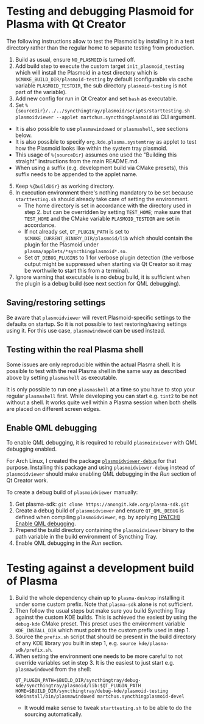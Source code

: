 # Testing and debugging Plasmoid for Plasma with Qt Creator
The following instructions allow to test the Plasmoid by installing it in a test directory
rather than the regular home to separate testing from production.

1. Build as usual, ensure `NO_PLASMOID` is turned off.
2. Add build step to execute the custom target `init_plasmoid_testing` which
   will install the Plasmoid in a test directory which is `$CMAKE_BUILD_DIR/plasmoid-testing`
   by default (configurable via cache variable `PLASMOID_TESTDIR`, the sub directory
   `plasmoid-testing` is not part of the variable).
3. Add new config for run in Qt Creator and set `bash` as executable.
4. Set `%{sourceDir}/../../syncthingtray/plasmoid/scripts/starttesting.sh plasmoidviewer --applet martchus.syncthingplasmoid`
   as CLI argument.
  * It is also possible to use `plasmawindowed` or `plasmashell`, see sections below.
  * It is also possible to specify `org.kde.plasma.systemtray` as applet to test how the Plasmoid
    looks like within the system tray plasmoid.
  * This usage of `%{sourceDir}` assumes one used the "Building this straight" instructions
    from the main README.md.
  * When using a suffix (e.g. development build via CMake presets), this suffix needs to be appended
    to the applet name.
5. Keep `%{buildDir}` as working directory.
6. In execution environment there's nothing mandatory to be set because `starttesting.sh` should
   already take care of setting the environment.
    * The home directory is set in accordance with the directory used in step 2. but can be overridden
      by setting `TEST_HOME`; make sure that `TEST_HOME` and the CMake variable `PLASMOID_TESTDIR` are
      set in accordance.
    * If not already set, `QT_PLUGIN_PATH` is set to `$CMAKE_CURRENT_BINARY_DIR/plasmoid/lib` which
      should contain the plugin for the Plasmoid under `plasma/applets/*syncthingplasmoid*.so`.
    * Set `QT_DEBUG_PLUGINS` to 1 for verbose plugin detection (the verbose output might be suppressed
      when starting via Qt Creator so it may be worthwile to start this from a terminal).
7. Ignore warning that executable is no debug build, it is sufficient when
   the plugin is a debug build (see next section for QML debugging).

## Saving/restoring settings

Be aware that `plasmoidviewer` will revert Plasmoid-specific settings to the defaults on
startup. So it is not possible to test restoring/saving settings using it.
For this use case, `plasmawindowed` can be used instead.

## Testing within the real Plasma shell

Some issues are only reproducible within the actual Plasma shell. It is possible to test
with the real Plasma shell in the same way as described above by setting `plasmashell` as
executable.

It is only possible to run one `plasmashell` at a time so you have to stop your regular
`plasmashell` first. While developing you can start e.g. `tint2` to be not without a shell.
It works quite well within a Plasma session when both shells are placed on different screen
edges.

## Enable QML debugging

To enable QML debugging, it is required to rebuild `plasmoidviewer` with QML debugging
enabled.

For Arch Linux, I created the package
[`plasmoidviewer-debug`](https://github.com/Martchus/PKGBUILDs/tree/master/plasmoidviewer-debug/default)
for that purpose. Installing this package and using `plasmoidviewer-debug` instead of `plasmoidviewer`
should make enabling QML debugging in the *Run* section of Qt Creator work.

To create a debug build of `plasmoidviewer` manually:

1. Get plasma-sdk: `git clone https://anongit.kde.org/plasma-sdk.git`
2. Create a debug build of `plasmoidviewer` and ensure `QT_QML_DEBUG` is defined when
   compiling `plasmoidviewer`, eg. by applying
   [[PATCH] Enable QML debugging](https://raw.githubusercontent.com/Martchus/PKGBUILDs/master/plasmoidviewer-debug/default/0001-Enable-QML-debugging.patch).
3. Prepend the build directory containing the `plasmoidviewer` binary to the path variable
   in the build environment of Syncthing Tray.
4. Enable QML debugging in the *Run* section.

# Testing against a development build of Plasma
1. Build the whole dependency chain up to `plasma-desktop` installing it under some custom prefix.
   Note that `plasma-sdk` alone is not sufficient.
2. Then follow the usual steps but make sure you build Syncthing Tray against the custom KDE builds.
   This is achieved the easiest by using the `debug-kde` CMake preset. This preset uses the environment
   variable `KDE_INSTALL_DIR` which must point to the custom prefix used in step 1.
3. Source the `prefix.sh` script that should be present in the build directory of any KDE library
   you built in step 1, e.g. `source kde/plasma-sdk/prefix.sh`.
4. When setting the environment one needs to be more careful to not override variables set in step 3.
   It is the easiest to just start e.g. `plasmawindowed` from the shell:
   ```
   QT_PLUGIN_PATH=$BUILD_DIR/syncthingtray/debug-kde/syncthingtray/plasmoid/lib:$QT_PLUGIN_PATH HOME=$BUILD_DIR/syncthingtray/debug-kde/plasmoid-testing kdeinstall/bin/plasmawindowed martchus.syncthingplasmoid-devel
   ```
      * It would make sense to tweak `starttesting.sh` to be able to do the sourcing automatically.
